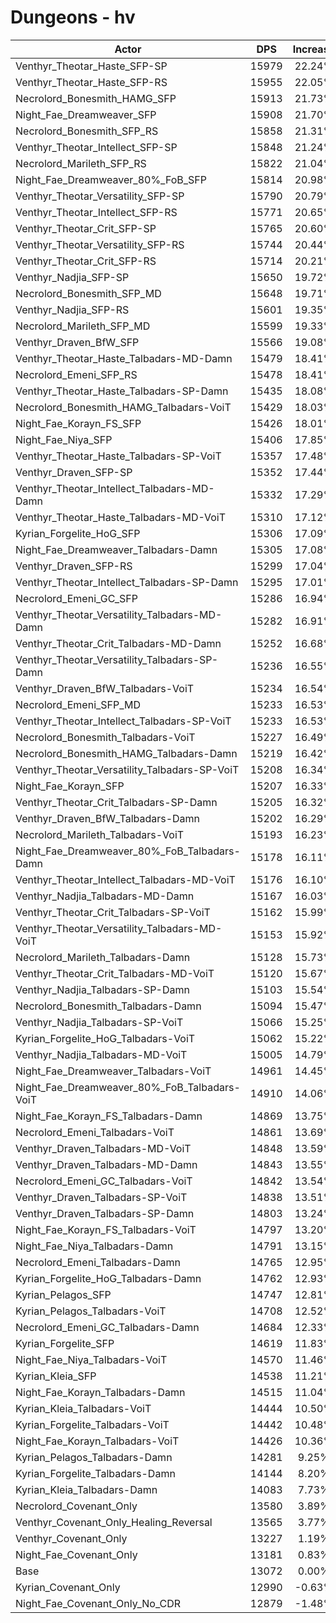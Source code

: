 # Dungeons - hv
| Actor | DPS | Increase |
|---|:---:|:---:|
|Venthyr_Theotar_Haste_SFP-SP|15979|22.24%|
|Venthyr_Theotar_Haste_SFP-RS|15955|22.05%|
|Necrolord_Bonesmith_HAMG_SFP|15913|21.73%|
|Night_Fae_Dreamweaver_SFP|15908|21.70%|
|Necrolord_Bonesmith_SFP_RS|15858|21.31%|
|Venthyr_Theotar_Intellect_SFP-SP|15848|21.24%|
|Necrolord_Marileth_SFP_RS|15822|21.04%|
|Night_Fae_Dreamweaver_80%_FoB_SFP|15814|20.98%|
|Venthyr_Theotar_Versatility_SFP-SP|15790|20.79%|
|Venthyr_Theotar_Intellect_SFP-RS|15771|20.65%|
|Venthyr_Theotar_Crit_SFP-SP|15765|20.60%|
|Venthyr_Theotar_Versatility_SFP-RS|15744|20.44%|
|Venthyr_Theotar_Crit_SFP-RS|15714|20.21%|
|Venthyr_Nadjia_SFP-SP|15650|19.72%|
|Necrolord_Bonesmith_SFP_MD|15648|19.71%|
|Venthyr_Nadjia_SFP-RS|15601|19.35%|
|Necrolord_Marileth_SFP_MD|15599|19.33%|
|Venthyr_Draven_BfW_SFP|15566|19.08%|
|Venthyr_Theotar_Haste_Talbadars-MD-Damn|15479|18.41%|
|Necrolord_Emeni_SFP_RS|15478|18.41%|
|Venthyr_Theotar_Haste_Talbadars-SP-Damn|15435|18.08%|
|Necrolord_Bonesmith_HAMG_Talbadars-VoiT|15429|18.03%|
|Night_Fae_Korayn_FS_SFP|15426|18.01%|
|Night_Fae_Niya_SFP|15406|17.85%|
|Venthyr_Theotar_Haste_Talbadars-SP-VoiT|15357|17.48%|
|Venthyr_Draven_SFP-SP|15352|17.44%|
|Venthyr_Theotar_Intellect_Talbadars-MD-Damn|15332|17.29%|
|Venthyr_Theotar_Haste_Talbadars-MD-VoiT|15310|17.12%|
|Kyrian_Forgelite_HoG_SFP|15306|17.09%|
|Night_Fae_Dreamweaver_Talbadars-Damn|15305|17.08%|
|Venthyr_Draven_SFP-RS|15299|17.04%|
|Venthyr_Theotar_Intellect_Talbadars-SP-Damn|15295|17.01%|
|Necrolord_Emeni_GC_SFP|15286|16.94%|
|Venthyr_Theotar_Versatility_Talbadars-MD-Damn|15282|16.91%|
|Venthyr_Theotar_Crit_Talbadars-MD-Damn|15252|16.68%|
|Venthyr_Theotar_Versatility_Talbadars-SP-Damn|15236|16.55%|
|Venthyr_Draven_BfW_Talbadars-VoiT|15234|16.54%|
|Necrolord_Emeni_SFP_MD|15233|16.53%|
|Venthyr_Theotar_Intellect_Talbadars-SP-VoiT|15233|16.53%|
|Necrolord_Bonesmith_Talbadars-VoiT|15227|16.49%|
|Necrolord_Bonesmith_HAMG_Talbadars-Damn|15219|16.42%|
|Venthyr_Theotar_Versatility_Talbadars-SP-VoiT|15208|16.34%|
|Night_Fae_Korayn_SFP|15207|16.33%|
|Venthyr_Theotar_Crit_Talbadars-SP-Damn|15205|16.32%|
|Venthyr_Draven_BfW_Talbadars-Damn|15202|16.29%|
|Necrolord_Marileth_Talbadars-VoiT|15193|16.23%|
|Night_Fae_Dreamweaver_80%_FoB_Talbadars-Damn|15178|16.11%|
|Venthyr_Theotar_Intellect_Talbadars-MD-VoiT|15176|16.10%|
|Venthyr_Nadjia_Talbadars-MD-Damn|15167|16.03%|
|Venthyr_Theotar_Crit_Talbadars-SP-VoiT|15162|15.99%|
|Venthyr_Theotar_Versatility_Talbadars-MD-VoiT|15153|15.92%|
|Necrolord_Marileth_Talbadars-Damn|15128|15.73%|
|Venthyr_Theotar_Crit_Talbadars-MD-VoiT|15120|15.67%|
|Venthyr_Nadjia_Talbadars-SP-Damn|15103|15.54%|
|Necrolord_Bonesmith_Talbadars-Damn|15094|15.47%|
|Venthyr_Nadjia_Talbadars-SP-VoiT|15066|15.25%|
|Kyrian_Forgelite_HoG_Talbadars-VoiT|15062|15.22%|
|Venthyr_Nadjia_Talbadars-MD-VoiT|15005|14.79%|
|Night_Fae_Dreamweaver_Talbadars-VoiT|14961|14.45%|
|Night_Fae_Dreamweaver_80%_FoB_Talbadars-VoiT|14910|14.06%|
|Night_Fae_Korayn_FS_Talbadars-Damn|14869|13.75%|
|Necrolord_Emeni_Talbadars-VoiT|14861|13.69%|
|Venthyr_Draven_Talbadars-MD-VoiT|14848|13.59%|
|Venthyr_Draven_Talbadars-MD-Damn|14843|13.55%|
|Necrolord_Emeni_GC_Talbadars-VoiT|14842|13.54%|
|Venthyr_Draven_Talbadars-SP-VoiT|14838|13.51%|
|Venthyr_Draven_Talbadars-SP-Damn|14803|13.24%|
|Night_Fae_Korayn_FS_Talbadars-VoiT|14797|13.20%|
|Night_Fae_Niya_Talbadars-Damn|14791|13.15%|
|Necrolord_Emeni_Talbadars-Damn|14765|12.95%|
|Kyrian_Forgelite_HoG_Talbadars-Damn|14762|12.93%|
|Kyrian_Pelagos_SFP|14747|12.81%|
|Kyrian_Pelagos_Talbadars-VoiT|14708|12.52%|
|Necrolord_Emeni_GC_Talbadars-Damn|14684|12.33%|
|Kyrian_Forgelite_SFP|14619|11.83%|
|Night_Fae_Niya_Talbadars-VoiT|14570|11.46%|
|Kyrian_Kleia_SFP|14538|11.21%|
|Night_Fae_Korayn_Talbadars-Damn|14515|11.04%|
|Kyrian_Kleia_Talbadars-VoiT|14444|10.50%|
|Kyrian_Forgelite_Talbadars-VoiT|14442|10.48%|
|Night_Fae_Korayn_Talbadars-VoiT|14426|10.36%|
|Kyrian_Pelagos_Talbadars-Damn|14281|9.25%|
|Kyrian_Forgelite_Talbadars-Damn|14144|8.20%|
|Kyrian_Kleia_Talbadars-Damn|14083|7.73%|
|Necrolord_Covenant_Only|13580|3.89%|
|Venthyr_Covenant_Only_Healing_Reversal|13565|3.77%|
|Venthyr_Covenant_Only|13227|1.19%|
|Night_Fae_Covenant_Only|13181|0.83%|
|Base|13072|0.00%|
|Kyrian_Covenant_Only|12990|-0.63%|
|Night_Fae_Covenant_Only_No_CDR|12879|-1.48%|
